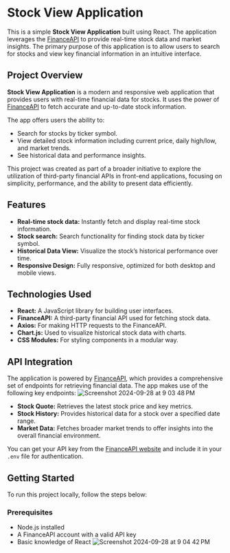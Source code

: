 # Stock View Application

This is a simple **Stock View Application** built using React. The application leverages the [FinanceAPI](https://www.financeapi.net) to provide real-time stock data and market insights. The primary purpose of this application is to allow users to search for stocks and view key financial information in an intuitive interface.

## Project Overview

**Stock View Application** is a modern and responsive web application that provides users with real-time financial data for stocks. It uses the power of [FinanceAPI](https://www.financeapi.net) to fetch accurate and up-to-date stock information.

The app offers users the ability to:
- Search for stocks by ticker symbol.
- View detailed stock information including current price, daily high/low, and market trends.
- See historical data and performance insights.

This project was created as part of a broader initiative to explore the utilization of third-party financial APIs in front-end applications, focusing on simplicity, performance, and the ability to present data efficiently.

## Features

- **Real-time stock data:** Instantly fetch and display real-time stock information.
- **Stock search:** Search functionality for finding stock data by ticker symbol.
- **Historical Data View:** Visualize the stock’s historical performance over time.
- **Responsive Design:** Fully responsive, optimized for both desktop and mobile views.

## Technologies Used

- **React:** A JavaScript library for building user interfaces.
- **FinanceAPI:** A third-party financial API used for fetching stock data.
- **Axios:** For making HTTP requests to the FinanceAPI.
- **Chart.js:** Used to visualize historical stock data with charts.
- **CSS Modules:** For styling components in a modular way.

## API Integration

The application is powered by [FinanceAPI](https://www.financeapi.net), which provides a comprehensive set of endpoints for retrieving financial data. The app makes use of the following key endpoints:
![Screenshot 2024-09-28 at 9 03 48 PM](https://github.com/user-attachments/assets/8beff8fb-3df4-46ea-bd1c-2594932f5ee6)

- **Stock Quote:** Retrieves the latest stock price and key metrics.
- **Stock History:** Provides historical data for a stock over a specified date range.
- **Market Data:** Fetches broader market trends to offer insights into the overall financial environment.

You can get your API key from the [FinanceAPI website](https://www.financeapi.net) and include it in your `.env` file for authentication.

## Getting Started

To run this project locally, follow the steps below:

### Prerequisites

- Node.js installed
- A FinanceAPI account with a valid API key
- Basic knowledge of React
  ![Screenshot 2024-09-28 at 9 04 42 PM](https://github.com/user-attachments/assets/33999b44-96ce-43b4-b9ae-5c6e901fd839)


